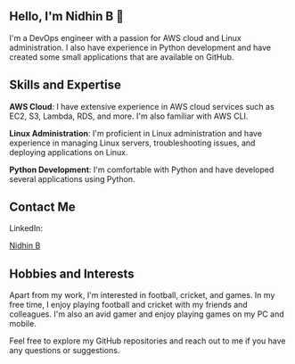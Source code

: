 ## Hello, I'm Nidhin B 👋

I'm a DevOps engineer with a passion for AWS cloud and Linux administration. I also have experience in Python development and have created some small applications that are available on GitHub.

## Skills and Expertise

**AWS Cloud**: I have extensive experience in AWS cloud services such as EC2, S3, Lambda, RDS, and more. I'm also familiar with AWS CLI.

**Linux Administration**: I'm proficient in Linux administration and have experience in managing Linux servers, troubleshooting issues, and deploying applications on Linux.

**Python Development**: I'm comfortable with Python and have developed several applications using Python.

## Contact Me

LinkedIn:<script src="https://platform.linkedin.com/badges/js/profile.js" async defer type="text/javascript"></script> <div class="badge-base LI-profile-badge" data-locale="en_US" data-size="large" data-theme="light" data-type="VERTICAL" data-vanity="nidhinbabukuttan" data-version="v1"><a class="badge-base__link LI-simple-link" href="https://in.linkedin.com/in/nidhinbabukuttan?trk=profile-badge">Nidhin B</a></div>
              

## Hobbies and Interests
Apart from my work, I'm interested in football, cricket, and games. In my free time, I enjoy playing football and cricket with my friends and colleagues. I'm also an avid gamer and enjoy playing games on my PC and mobile.

Feel free to explore my GitHub repositories and reach out to me if you have any questions or suggestions.
